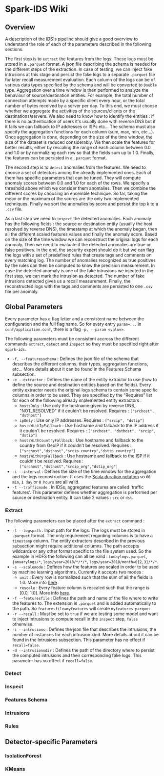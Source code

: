 # Spark-IDS Wiki

## Overview

A description of the IDS's pipeline should give a good overview to understand the role of each of the parameters described in the following sections.

The first step is to `extract` the features from the logs. These logs must be stored in a `.parquet` format. A json file describing the schema is needed for the different steps of the extraction.
In case of testing, we can inject fake intrusions at this stage and persist the fake logs to a separate `.parquet` file for later recall measurement evaluation. Each column of the logs can be of various data types specified by the schema and will be converted to `Double` type.
Aggregation over a time window is then performed to analyze the behaviour of source/destination entities. For example, the total number of connection attempts made by a specific client every hour, or the total number of bytes received by a server per day. To this end, we must choose whether we aggregate the activities of the sources/clients or the destinations/servers. We also need to know how to identify the entities : if there is no authentication of users it's usually done with reverse DNS but if it fails we can fallback to IP addresses or ISPs etc... The schema must also specify the aggregation functions for each column (sum, max, min, etc...).
Once aggregation is done, depending on the size of the time window, the size of the dataset is reduced considerably. We then scale the features for better results, either by rescaling the range of each column between 0.0 and 1.0 or by normalizing each row so that the fields sum up to 1.0. Finally, the features can be persisted in a `.parquet` format.

The second step is to `detect` anomalies from the features. We need to choose a set of detectors among the already implemented ones. Each of them has specific parameters that can be tuned. They will compute anomaly scores between 0.0 and 1.0 for each of the rows. We specify a threshold above which we consider them anomalies. Then we combine the different scores by choosing an ensemble technique. So far, taking the mean or the maximum of the scores are the only two implemented techniques. Finally we sort the anomalies by score and persist the top k to a `.csv` file.

As a last step we need to `inspect` the detected anomalies. Each anomaly has the following fields : the source or destination entity (usually the host resolved by reverse DNS), the timestamp at which the anomaly began, then all the different scaled features values and finally the anomaly score. Based on the size of the time window we can reconstruct the original logs for each anomaly. Then we need to evaluate if the detected anomalies are true or false positives. In the end, the security expert should do it but we can flag the logs with a set of predefined rules that create tags and comments on every matching log. The number of anomalies recognized as true positives by the rules can then be computed to know the precision measurement.
In case the detected anomaly is one of the fake intrusions we injected in the first step, we can mark the intrusion as detected. The number of fake intrusions detected gives us a recall measurement.
Finally, the reconstructed logs with the tags and comments are persisted to one `.csv` file per anomaly.

## Global Parameters

Every parameter has a flag letter and a consistent name between the configuration and the full flag name. So for every entry `param=...` in `conf/application.conf`, there is a flag `-p, --param <value>`.

The following parameters must be consistent accross the different commands `extract`, `detect` and `inspect` so they must be specified right after `spark-ids`.

- `-f, --featuresschema` : Defines the json file of the schema that describes the different columns, their types, aggregation functions, etc... More details about it can be found in the Features Schema subsection.
- `-e --extractor` : Defines the name of the entity extractor to use (how to define the source and destination entities based on the fields). Every entity extractor needs the original logs schema to contain some specific columns in order to be used. They are specified by the "Requires" list for each of the following already implemented entity extractors :
	- `hostsOnly` : Use only the hostname given by reverse DNS, "NOT_RESOLVED" if it couldn't be resolved. Requires : `["srchost", "dsthost"]`
	- `ipOnly` : Use only IP addresses. Requires : `["srcip", "dstip"]`
	- `hostsWithIpFallback` : Use hostname and fallback to the IP address if it couldn't be resolved. Requires : `["srchost", "dsthost", "srcip", "dstip"]`
	- `hostsWithCountryFallback` : Use hostname and fallback to the country from GeoIP if it couldn't be resolved. Requires : `["srchost","dsthost","srcip_country","dstip_country"]`
	- `hostsWithOrgFallback` : Use hostname and fallback to the ISP if it couldn't be resolved. Requires : `["srchost","dsthost","srcip_org","dstip_org"]`
- `-i --interval` : Defines the size of the time window for the aggregation and the logs reconstruction. It uses the [Scala duration notation](https://www.scala-lang.org/api/current/scala/concurrent/duration/package$$DurationInt.html) so `60 min`, `1 day` or `8 hours` are all valid.
- `-t --trafficmode` : In IDSs, aggregated features are called 'traffic features'. This parameter defines whether aggregation is performed per source or destination entity. It can take 2 values : `src` or `dst`.

### Extract

The following parameters can be placed after the `extract` command :

- `-l --logspath` : Input path for the logs. The logs must be stored in `.parquet` format. The only requirement regarding columns is to have a `timestamp` column. The entity extractors described in the previous subsection might require additional columns. The path accepts wildcards or any other format specific to the file system used. So the example in HDFS the following can all be valid : `todaylogs.parquet`, `januarylogs/*`, `logs/year=2018/*/*/*`, `logs/year=2018/month=0{2,3}/*/*`.
- `-s --scalemode` : Defines how the features are scaled in order to be used by machine learning algorithms. Currently it accepts two modes :
	- `unit` : Every row is normalized such that the sum of all the fields is 1.0. More info [here](https://en.wikipedia.org/wiki/Feature_scaling#Scaling_to_unit_length).
	- `rescale` : Every feature column is rescaled such that the range is [0.0, 1.0]. More info [here](https://en.wikipedia.org/wiki/Feature_scaling#Rescaling).
- `-f --featuresfile` : Defines the path and name of the file where to write the features to. The extension is `.parquet` and is added automatically to the path. So `featuresfile=myfeatures` will create `myfeatures.parquet`.
- `-r --recall` : Must be set to `true` if we are testing some model and want to inject intrusions to compute recall in the `inspect` step, `false` otherwise.
- `-i --intrusions` : Defines the json file that describes the intrusions, the number of instances for each intrusion kind. More details about it can be found in the Intrusions subsection. This parameter has no effect if `recall=false`.
- `-d --intrusionsdir` : Defines the path of the directory where to persist the computed intrusions and their corresponding fake logs. This parameter has no effect if `recall=false`.

### Detect

### Inspect

### Features Schema

### Intrusions

### Rules

## Detector-specific Parameters

### IsolationForest

### KMeans